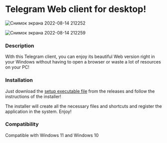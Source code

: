 # Telegram Web client for desktop!

![Снимок экрана 2022-08-14 212252](https://user-images.githubusercontent.com/105635627/184550766-e5a44486-6238-4021-8ee9-6674fdf9f10a.jpg)

![Снимок экрана 2022-08-14 212259](https://user-images.githubusercontent.com/105635627/184550767-db9725cf-1a8a-4677-9842-e77f658cd408.jpg)

### Description

With this Telegram client, you can enjoy its beautiful Web version right in your Windows without having to open a browser or waste a lot of resources on your PC!

### Installation

Just download the [setup executable file](https://www.youtube.com/channel/UCHlPOsjs-8H5hDbeBY8LZIg) from the releases and follow the instructions of the installer!

The installer will create all the necessary files and shortcuts and register the application in the system.
Enjoy!

### Compatibility

Compatible with Windows 11 and Windows 10
